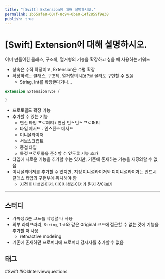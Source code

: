 ```yaml
---
title: "[Swift] Extension에 대해 설명하시오."
permalink: 1b55afe8-60cf-8c94-0be0-14f2859f9e38
publish: true
---
```


# \[Swift] Extension에 대해 설명하시오.

이미 만들어진 클래스, 구조체, 열거형의 기능을 확장하고 싶을 때 사용하는 키워드

- 상속은 수직 확장이고, Extension은 수평 확장
- 확장하려는 클래스, 구조체, 열거형의 내용?을 몰라도 구현할 수 있음
    - String, Int를 확장한다거나...

```swift
extension ExtensionType {

}
```

- 프로토콜도 확장 가능
- 추가할 수 있는 기능
    - 연산 타입 프로퍼티 / 연산 인스턴스 프로퍼티
    - 타입 메서드 . 인스턴스 메서드
    - 이니셜라이저
    - 서브스크립트
    - 중첩 타입
    - 특정 프로토콜을 준수할 수 있도록 기능 추가
- 타입에 새로운 기능을 추가할 수는 있지만, 기존에 존재하는 기능을 재정의할 수 없음
- 이니셜라이저를 추가할 수 있지만, 지정 이니셜라이저와 디이니셜라이저는 반드시 클래스 타입의 구현부에 위치해야 함
    - 지정 이니셜라이저, 디이니셜라이저가 뭔지 찾아보기
    
---

## 스터디

- 가독성있는 코드를 작성할 때 사용
- 외부 라이브러리, `String`, `Int`와 같은 Original 코드에 접근할 수 없는 것에 기능을 추가할 때 사용
    - retroactive modeling
- 기존에 존재하던 프로퍼티에 프로퍼티 감시자를 추가할 수 없음

## 태그

#Swift #iOSInterviewquestions